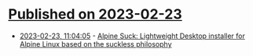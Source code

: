 # [Published on 2023-02-23](index.md)

* [2023-02-23, 11:04:05](https://lobste.rs/s/cjs2tl/alpine_suck_lightweight_desktop) - [Alpine Suck: Lightweight Desktop installer for Alpine Linux based on the suckless philosophy](https://as.bt.ht/)
